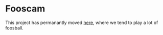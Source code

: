 Fooscam
=======

This project has permanantly moved [here](https://github.com/appneta/fooscam), where we tend to play a lot of foosball.
